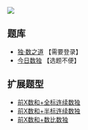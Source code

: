 ![](https://cn.sudoku.today/pic/02/xsum36/24698_159117.png)

## 题库
- [独·数之道](http://www.sudokufans.org.cn/lx/game.index.php?type=xsum) 【需要登录】
- [今日数独](https://cn.sudoku.today/dailysudoku/) 【选题不便】

## 扩展题型
- [前X数和+全标连续数独](../混合类/前X数和+全标连续数独.md)
- [前X数和+半标连续数独](../混合类/前X数和+半标连续数独.md)
- [前X数和+数比数独](../混合类/前X数和+数比数独.md)